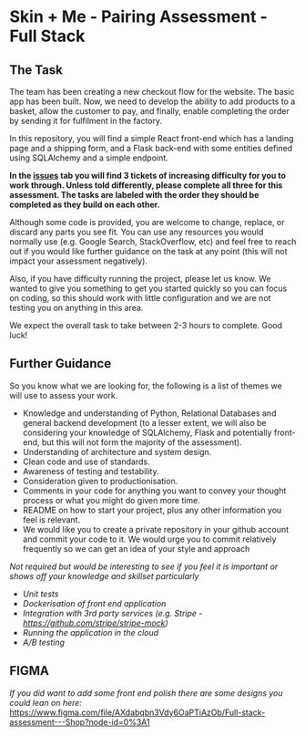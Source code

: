 # Skin + Me - Pairing Assessment - Full Stack

## The Task

The team has been creating a new checkout flow for the website. The basic app has been built. Now, we need to develop the ability to add products to a basket, allow the customer to pay, and finally, enable completing the order by sending it for fulfilment in the factory.

In this repository, you will find a simple React front-end which has a landing page and a shipping form, and a Flask back-end with some entities defined using SQLAlchemy and a simple endpoint. 

**In the [issues](https://github.com/skinandme/pairing-full-stack-assessment/issues) tab you will find 3 tickets of increasing difficulty for you to work through. Unless told differently, please complete all three for this assessment. The tasks are labeled with the order they should be completed as they build on each other.**

Although some code is provided, you are welcome to change, replace, or discard any parts you see fit. You can use any resources you would normally use (e.g. Google Search, StackOverflow, etc) and feel free to reach out if you would like further guidance on the task at any point (this will not impact your assessment negatively).

Also, if you have difficulty running the project, please let us know. We wanted to give you something to get you started quickly so you can focus on coding, so this should work with little configuration and we are not testing you on anything in this area.

We expect the overall task to take between 2-3 hours to complete. Good luck!

## Further Guidance

So you know what we are looking for, the following is a list of themes we will use to assess your work.

- Knowledge and understanding of Python, Relational Databases and general backend development (to a lesser extent, we will also be considering your knowledge of SQLAlchemy, Flask and potentially front-end, but this will not form the majority of the assessment).
- Understanding of architecture and system design.
- Clean code and use of standards.
- Awareness of testing and testability.
- Consideration given to productionisation.
- Comments in your code for anything you want to convey your thought process or what you might do given more time.
- README on how to start your project, plus any other information you feel is relevant.
- We would like you to create a private repository in your github account and commit your code to it. We would urge you to commit relatively frequently so we can get an idea of your style and approach

_Not required but would be interesting to see if you feel it is important or shows off your knowledge and skillset particularly_

- _Unit tests_
- _Dockerisation of front end application_
- _Integration with 3rd party services (e.g. Stripe - https://github.com/stripe/stripe-mock)_
- _Running the application in the cloud_
- _A/B testing_

## FIGMA

_If you did want to add some front end polish there are some designs you could lean on here:_
https://www.figma.com/file/AXdabqbn3Vdy6OaPTiAzOb/Full-stack-assessment---Shop?node-id=0%3A1

